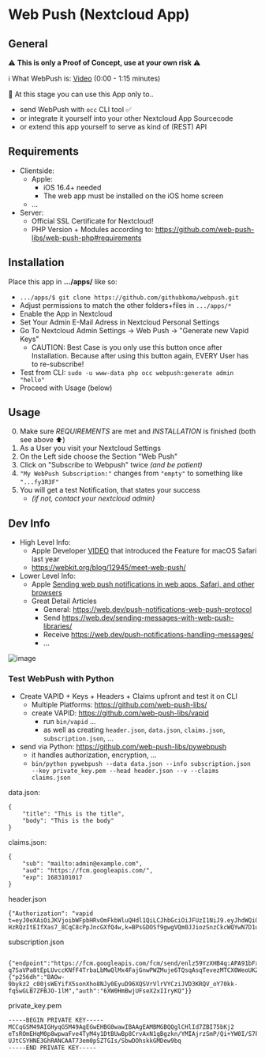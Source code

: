 # Web Push (Nextcloud App)

## General

⚠️ **This is only a Proof of Concept, use at your own risk** ⚠️

ℹ️ What WebPush is: [Video](https://developer.apple.com/videos/play/wwdc2022/10098/) (0:00 - 1:15 minutes)

🚧 At this stage you can use this App only to..
  - send WebPush with `occ` CLI tool ✅
  - or integrate it yourself into your other Nextcloud App Sourcecode
  - or extend this app yourself to serve as kind of (REST) API

## Requirements
- Clientside: 
    - Apple:
        - iOS 16.4+ needed
        - The web app must be installed on the iOS home screen
    - ...
- Server:
    - Official SSL Certificate for Nextcloud!
    - PHP Version + Modules according to: https://github.com/web-push-libs/web-push-php#requirements

## Installation
Place this app in **.../apps/** like so:
- `.../apps/$ git clone https://github.com/githubkoma/webpush.git`
- Adjust permissions to match the other folders+files in `.../apps/*`
- Enable the App in Nextcloud
- Set Your Admin E-Mail Adress in Nextcloud Personal Settings
- Go To Nextcloud Admin Settings -> Web Push -> "Generate new Vapid Keys"
  - CAUTION: Best Case is you only use this button once after Installation. Because after using this button again, EVERY User has to re-subscribe!
- Test from CLI: `sudo -u www-data php occ webpush:generate admin "hello"`
- Proceed with Usage (below)

## Usage
0. Make sure _REQUIREMENTS_ are met and _INSTALLATION_ is finished (both see above ⬆️)
1. As a User you visit your Nextcloud Settings 
2. On the Left side choose the Section "Web Push"
3. Click on "Subscribe to Webpush" twice _(and be patient)_    
4. `"My WebPush Subscription:"` changes from `"empty"` to something like `"...fy3R3F"`
5. You will get a test Notification, that states your success
    - _(if not, contact your nextcloud admin)_

## Dev Info

- High Level Info: 
    - Apple Developer [VIDEO](https://developer.apple.com/videos/play/wwdc2022/10098/) that introduced the Feature for macOS Safari last year
    - https://webkit.org/blog/12945/meet-web-push/  
- Lower Level Info: 
  - Apple [Sending web push notifications in web apps, Safari, and other browsers](https://developer.apple.com/documentation/usernotifications/sending_web_push_notifications_in_web_apps_safari_and_other_browsers)
  -  Great Detail Articles
      - General: https://web.dev/push-notifications-web-push-protocol 
      - Send https://web.dev/sending-messages-with-web-push-libraries/ 
      - Receive https://web.dev/push-notifications-handling-messages/ 
      - ...

![image](https://web-dev.imgix.net/image/C47gYyWYVMMhDmtYSLOWazuyePF2/jjHOGQvZttcOEij3c6UR.svg)

### Test WebPush with Python
  
- Create VAPID + Keys + Headers + Claims upfront and test it on CLI
    - Multiple Platforms: https://github.com/web-push-libs/
    - create VAPID: https://github.com/web-push-libs/vapid
      - run `bin/vapid` ...
      - as well as creating `header.json`, `data.json`, `claims.json`, `subscription.json`, ...
- send via Python: https://github.com/web-push-libs/pywebpush
    - it handles authorization, encryption, ...
    - ```bin/python pywebpush --data data.json --info subscription.json --key private_key.pem --head header.json --v --claims claims.json```
 
data.json: 
```
{
    "title": "This is the title",
    "body": "This is the body"
}
 ```

claims.json:
```
{
    "sub": "mailto:admin@example.com",
    "aud": "https://fcm.googleapis.com/",
    "exp": 1683101017
}
```

header.json
```
{"Authorization": "vapid t=eyJ0eXAiOiJKVjoibWFpbHRvOmFkbWluQHdl1QiLCJhbGciOiJFUzI1NiJ9.eyJhdWQiOiJodHRwczovL3B1c2guc2VydmljZXMubW96aWxsYS5jb20iLCJleHAiOiIxNjgzMTAxMDEitgznbPCiPXMNEwO93Iiwic3ViIeWNsb3VkL0Tfd6bSlJlMYiz9Jv97hPIzjLU6GySAMmRlIn0.NzgCOvNKY_9CL5hbQj9LsLOEvGjmocxFMkSrabnDUVBJFYgfNX8j2w-HzRQzItEIfXas7_8CqC8cPpJncGXfQ4w,k=BPsGDOSf9gwgVQm0JJiozSnzCkcWQYwN7D1uo"}
```

subscription.json
```
 {"endpoint":"https://fcm.googleapis.com/fcm/send/enlz59YzXHB4q:APA91bFx-q7SaVPa8tEpLUvccKNfF4TrbaLbMwQlMx4FajGnwPWZMuje6TQsqAsqTevezMTCX0WeoUKZNqTCStgJCqsLb_Tgji9sKCuQ_fP0ayPFtP7mmeleWm8EP0RinQ2Wa4wPjl","expirationTime":null,"keys":{"p256dh":"BAOw-9bykz2_c00jsWEYifX5sonXho8NJy0EyuD96XQSVrVlrVYCziJVD3KRQV_oY70kk-fqSwGLB7ZFBJO-1lM","auth":"6XW0HmBwjUFseX2xIIryKQ"}}
```

private_key.pem
```
-----BEGIN PRIVATE KEY-----
MCCqGSM49AIGHyqGSM49AgEGwEHBG0wawIBAAgEAMBMGBQQglCHlId7ZBI75bKj2
eTsROmEHqM0p8wpwaFve4TyM4y1DtBUwBp8CrvAxN1gBgzkn/YMIAjrzSmP/Qi+YW0I/S7F
UJtCSYHNE3GhRANCAAT73em0pSZTGIs/SbwDOhskkGMDew9bq
-----END PRIVATE KEY-----
```
